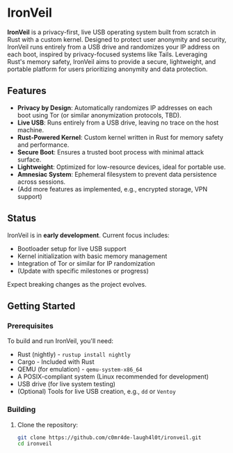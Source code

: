 # IronVeil

**IronVeil** is a privacy-first, live USB operating system built from scratch in Rust with a custom kernel. Designed to protect user anonymity and security, IronVeil runs entirely from a USB drive and randomizes your IP address on each boot, inspired by privacy-focused systems like Tails. Leveraging Rust's memory safety, IronVeil aims to provide a secure, lightweight, and portable platform for users prioritizing anonymity and data protection.

## Features

- **Privacy by Design**: Automatically randomizes IP addresses on each boot using Tor (or similar anonymization protocols, TBD).
- **Live USB**: Runs entirely from a USB drive, leaving no trace on the host machine.
- **Rust-Powered Kernel**: Custom kernel written in Rust for memory safety and performance.
- **Secure Boot**: Ensures a trusted boot process with minimal attack surface.
- **Lightweight**: Optimized for low-resource devices, ideal for portable use.
- **Amnesiac System**: Ephemeral filesystem to prevent data persistence across sessions.
- (Add more features as implemented, e.g., encrypted storage, VPN support)

## Status

IronVeil is in **early development**. Current focus includes:
- Bootloader setup for live USB support
- Kernel initialization with basic memory management
- Integration of Tor or similar for IP randomization
- (Update with specific milestones or progress)

Expect breaking changes as the project evolves.

## Getting Started

### Prerequisites

To build and run IronVeil, you'll need:
- Rust (nightly) - `rustup install nightly`
- Cargo - Included with Rust
- QEMU (for emulation) - `qemu-system-x86_64`
- A POSIX-compliant system (Linux recommended for development)
- USB drive (for live system testing)
- (Optional) Tools for live USB creation, e.g., `dd` or `Ventoy`

### Building

1. Clone the repository:
   ```bash
   git clone https://github.com/c0mr4de-laugh4l0t/ironveil.git
   cd ironveil
